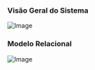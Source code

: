 
### Visão Geral do Sistema

![Image](https://github.com/llucascr/OrganizingCollegeDisciplines/blob/main/img/Organizing%20College%20Materials-P%C3%A1gina-2.drawio.png "Objetos")

### Modelo Relacional

![Image](https://github.com/llucascr/OrganizingCollegeDisciplines/blob/main/img/Organizing%20College%20Materials-P%C3%A1gina-1.drawio%20(1).png "Modelo Relacional")

